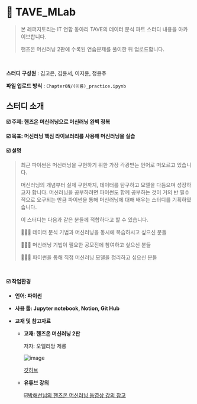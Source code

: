 # 🌊 TAVE_MLab
> 본 레퍼지토리는 IT 연합 동아리 TAVE의 데이터 분석 파트 스터디 내용을 아카이브합니다.
> 
> 핸즈온 머신러닝 2판에 수록된 연습문제를 풀이한 뒤 업로드합니다.
<br>

**스터디 구성원** : 김고은, 김윤서, 이지윤, 정윤주

**파일 업로드 방식** : `Chapter0N/(이름)_practice.ipynb`

## 스터디 소개
**☑️ 주제: 핸즈온 머신러닝으로 머신러닝 완벽 정복**

**☑️ 목표: 머신러닝 핵심 라이브러리를 사용해 머신러닝을 실습**

**☑️ 설명**

> 최근 파이썬은 머신러닝을 구현하기 위한 가장 각광받는 언어로 떠오르고 있습니다.
> 
> 
> 머신러닝의 개념부터 실제 구현까지, 데이터를 탐구하고 모델을 다듬으며 성장하고자 합니다. 머신러닝을 공부하려면 파이썬도 함께 공부하는 것이 거의 반 필수적으로 요구되는 만큼 파이썬을 통해 머신러닝에 대해 배우는 스터디를 기획하였습니다.
> 
> 이 스터디는 다음과 같은 분들께 적합하다고 할 수 있습니다.
> 
> 🙋🏻‍♀️ 데이터 분석 기법과 머신러닝을 동시에 복습하시고 싶으신 분들
> 
> 🙋🏻‍♀️ 머신러닝 기법이 필요한 공모전에 참여하고 싶으신 분들
> 
> 🙋🏻‍♀️ 파이썬을 통해 직접 머신러닝 모델을 정리하고 싶으신 분들

<br>

**☑️ 작업환경**

- **언어: 파이썬**
- **사용 툴: Jupyter notebook, Notion, Git Hub**

- **교재 및 참고자료**
    - **교재: 핸즈온 머신러닝 2판**
        
        저자: 오엘리앙 제롱
        
        ![image](https://github.com/user-attachments/assets/a4a9874c-b152-4f60-84ca-be24e86211cd)

        
        [깃허브](https://github.com/rickiepark/handson-ml2)
        
    
    - **유튜브 강의**
        
        ☑️[박해선님의 핸즈온 머신러닝 동영상 강의 참고](https://www.youtube.com/watch?v=kpuRasV_Q9k&list=PLJN246lAkhQjX3LOdLVnfdFaCbGouEBeb)
